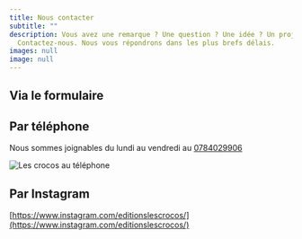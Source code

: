 ```yaml
---
title: Nous contacter
subtitle: ""
description: Vous avez une remarque ? Une question ? Une idée ? Un projet ?
  Contactez-nous. Nous vous répondrons dans les plus brefs délais.
images: null
image: null
---
```

<two-columns>
<div>

## Via le formulaire







</div>

<div>

## Par téléphone

Nous sommes joignables du lundi au vendredi au [0784029906](tel:0784029906)

![Les crocos au téléphone](/images/crocosphone.jpg)

</div>
</two-columns>

</div>

</div>

## Par Instagram


[https://www.instagram.com/editionslescrocos/](https://www.instagram.com/editionslescrocos/)


</div>
</two-columns>

